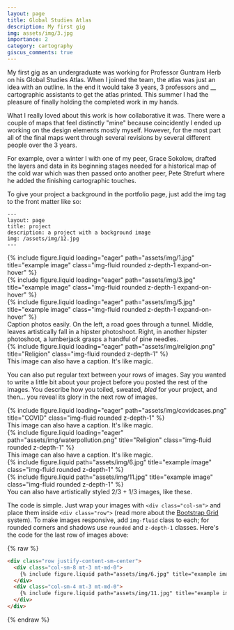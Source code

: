 ```yaml
---
layout: page
title: Global Studies Atlas
description: My first gig 
img: assets/img/3.jpg
importance: 2
category: cartography
giscus_comments: true
---
```


My first gig as an undergraduate was working for Professor Guntram Herb on his Global Studies Atlas. When I joined the team, the atlas was just an idea with an outline. In the end it would take 3 years, 3 professors and __ cartographic assistants to get the atlas printed. This summer I had the pleasure of finally holding the completed work in my hands. 

What I really loved about this work is how collaborative it was. There were a couple of maps that feel distinctly "mine" because coincidently I ended up working on the design elements mostly myself. However, for the most part all of the final maps went through several revisions by several different people over the 3 years. 

For example, over a winter I with one of my peer, Grace Sokolow, drafted the layers and data in its beginning stages needed for a historical map of the cold war which was then passed onto another peer, Pete Strefurt where he added the finishing cartographic touches. 



To give your project a background in the portfolio page, just add the img tag to the front matter like so:

    ---
    layout: page
    title: project
    description: a project with a background image
    img: /assets/img/12.jpg
    ---

<div class="row">
    <div class="col-sm mt-3 mt-md-0">
        {% include figure.liquid loading="eager" path="assets/img/1.jpg" title="example image" class="img-fluid rounded z-depth-1 expand-on-hover" %}
    </div>
    <div class="col-sm mt-3 mt-md-0">
        {% include figure.liquid loading="eager" path="assets/img/3.jpg" title="example image" class="img-fluid rounded z-depth-1 expand-on-hover" %}
    </div>
    <div class="col-sm mt-3 mt-md-0">
        {% include figure.liquid loading="eager" path="assets/img/5.jpg" title="example image" class="img-fluid rounded z-depth-1 expand-on-hover" %}
    </div>
</div>
<div class="caption">
    Caption photos easily. On the left, a road goes through a tunnel. Middle, leaves artistically fall in a hipster photoshoot. Right, in another hipster photoshoot, a lumberjack grasps a handful of pine needles.
</div>
<div class="row">
    <div class="col-sm mt-3 mt-md-0">
        {% include figure.liquid loading="eager" path="assets/img/religion.png" title="Religion" class="img-fluid rounded z-depth-1" %}
    </div>
</div>
<div class="caption">
    This image can also have a caption. It's like magic.
</div>

You can also put regular text between your rows of images.
Say you wanted to write a little bit about your project before you posted the rest of the images.
You describe how you toiled, sweated, _bled_ for your project, and then... you reveal its glory in the next row of images.

<div class="row">
    <div class="col-sm mt-3 mt-md-0">
        {% include figure.liquid loading="eager" path="assets/img/covidcases.png" title="COVID" class="img-fluid rounded z-depth-1" %}
    </div>
</div>
<div class="caption">
    This image can also have a caption. It's like magic.
    <div class="row">
    <div class="col-sm mt-3 mt-md-0">
        {% include figure.liquid loading="eager" path="assets/img/waterpollution.png" title="Religion" class="img-fluid rounded z-depth-1" %}
    </div>
</div>
<div class="caption">
    This image can also have a caption. It's like magic.



<div class="row justify-content-sm-center">
    <div class="col-sm-8 mt-3 mt-md-0">
        {% include figure.liquid path="assets/img/6.jpg" title="example image" class="img-fluid rounded z-depth-1" %}
    </div>
    <div class="col-sm-4 mt-3 mt-md-0">
        {% include figure.liquid path="assets/img/11.jpg" title="example image" class="img-fluid rounded z-depth-1" %}
    </div>
</div>
<div class="caption">
    You can also have artistically styled 2/3 + 1/3 images, like these.
</div>

The code is simple.
Just wrap your images with `<div class="col-sm">` and place them inside `<div class="row">` (read more about the <a href="https://getbootstrap.com/docs/4.4/layout/grid/">Bootstrap Grid</a> system).
To make images responsive, add `img-fluid` class to each; for rounded corners and shadows use `rounded` and `z-depth-1` classes.
Here's the code for the last row of images above:

{% raw %}

```html
<div class="row justify-content-sm-center">
  <div class="col-sm-8 mt-3 mt-md-0">
    {% include figure.liquid path="assets/img/6.jpg" title="example image" class="img-fluid rounded z-depth-1" %}
  </div>
  <div class="col-sm-4 mt-3 mt-md-0">
    {% include figure.liquid path="assets/img/11.jpg" title="example image" class="img-fluid rounded z-depth-1" %}
  </div>
</div>
```

{% endraw %}
